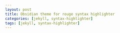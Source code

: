 ```yaml
---
layout: post
title: Obsidian theme for rouge syntax highlighter
categories: [jekyll, syntax-highlighter]		
tags: [jekyll, syntax-highlighter]
---
```

